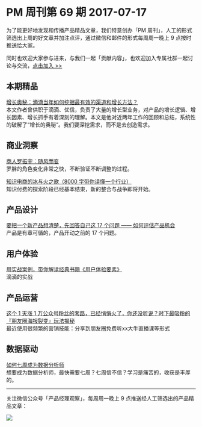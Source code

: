 # PM 周刊第 69 期 2017-07-17

为了能更好地发现和传播产品精品文章，我们特意创办「PM 周刊」，人工的形式筛选出上周的好文章并加注点评，通过微信和邮件的形式每周周一晚上 9 点按时推送给大家。     

同时也欢迎大家参与进来，与我们一起「贡献内容」，也欢迎加入专属社群一起讨论与交流，[点击加入 >>](http://mp.weixin.qq.com/s/w8DK1vV0f3Hpj7u3fCNsiw)   

## 本期精品   

[增长奥秘：滴滴当年如何挖掘最有效的渠道和增长方法？](https://mp.weixin.qq.com/s/18EugOD9jFbyLshNvV5AKA?from=groupmessage&isappinstalled=0)   
本文作者曾供职于滴滴、优信，负责了大量的增长型业务，对产品的增长逻辑、增长因素、增长抓手有着深刻的理解。本文是他对近两年工作的回顾和总结，系统性的破解了“增长的奥秘”。我们要深挖需求，而不是去创造需求。        

## 商业洞察 

[商人罗振宇：随风而变](https://mp.weixin.qq.com/s/O7UP-7rjUXTKmEjvJrBxng)   
罗胖的角色变化非常之快，不断验证不断调整的过程。  

[知识电商的冰与火之歌（8000 字带你读懂一个行业）](https://mp.weixin.qq.com/s/lDHOgQoVelJZQFO_BLuXiw)    
知识付费的探索阶段已经基本结束，新的整合与战争即将开始。      

## 产品设计 

[要把一个新产品想清楚，先回答自己这 17 个问题 —— 如何评估产品机会](https://mp.weixin.qq.com/s/QwWgBatmAo6Np9kuHRV1bg)   
产品是有章可循的，产品开动之前的 17 个问题。   

## 用户体验

[用实战案例，带你解读经典书籍《用户体验要素》](https://mp.weixin.qq.com/s/uW9gk9_dk_IsGvMKffvA4A)   
滴滴的实战   

## 产品运营

[这个 1 天涨 1 万公众号粉丝的套路，已经悄悄火了，你还没听说？时下最吸粉的『朋友圈海报裂变』玩法揭秘](https://mp.weixin.qq.com/s/fpwUOy8EH8kO8Q49nVN8BQ)   
最近使用很频繁的营销技能：分享到朋友圈免费听xx大牛直播课等形式   

## 数据驱动

[如何七周成为数据分析师](https://mp.weixin.qq.com/s/1mewx8tgpXsRzBcdiqQMcw)    
想要成为数据分析师，最快需要七周？七周信不信？学习是痛苦的，收获是丰厚的。   

---
关注微信公众号「产品经理观察」，每周周一晚上 9 点推送经人工筛选出的产品精品文章：
  
![](http://com-4jplus-temp.qiniudn.com/pmweekly-weixin.jpg)   